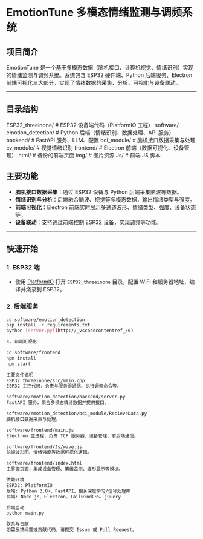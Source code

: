 # EmotionTune 多模态情绪监测与调频系统

## 项目简介

EmotionTune 是一个基于多模态数据（脑机接口、计算机视觉、情绪识别）实现的情绪监测与调频系统。系统包含 ESP32 硬件端、Python 后端服务、Electron 前端可视化三大部分，实现了情绪数据的采集、分析、可视化与设备联动。

---

## 目录结构
ESP32_threeinone/ # ESP32 设备端代码（PlatformIO 工程） software/ emotion_detection/ # Python 后端（情绪识别、数据处理、API 服务） backend/ # FastAPI 服务、LLM、配置 bci_module/ # 脑机接口数据采集与处理 cv_module/ # 视觉情绪识别 frontend/ # Electron 前端（数据可视化、设备管理） html/ # 备份的前端页面 img/ # 图片资源 Js/ # 前端 JS 脚本

## 主要功能

- **脑机接口数据采集**：通过 ESP32 设备与 Python 后端采集脑波等数据。
- **情绪识别与分析**：后端融合脑波、视觉等多模态数据，输出情绪类型与强度。
- **前端可视化**：Electron 前端实时展示多通道波形、情绪类型、强度、设备状态等。
- **设备联动**：支持通过前端控制 ESP32 设备，实现调频等功能。

---

## 快速开始

### 1. ESP32 端

- 使用 [PlatformIO](https://platformio.org/) 打开 `ESP32_threeinone` 目录，配置 WiFi 和服务器地址，编译并烧录到 ESP32。

### 2. 后端服务

```bash
cd software/emotion_detection
pip install -r requirements.txt
python [server.py](http://_vscodecontentref_/0)

3. 前端可视化

cd software/frontend
npm install
npm start

主要文件说明
ESP32_threeinone/src/main.cpp
ESP32 主控代码，负责与服务器通信、执行调频命令等。

software/emotion_detection/backend/server.py
FastAPI 服务，聚合多模态情绪数据并提供接口。

software/emotion_detection/bci_module/RecieveData.py
脑机接口数据采集与处理。

software/frontend/main.js
Electron 主进程，负责 TCP 服务器、设备管理、前后端通信。

software/frontend/Js/wave.js
前端波形图、情绪强度等数据可视化逻辑。

software/frontend/index.html
主界面页面，集成设备管理、情绪监测、波形显示等模块。

依赖环境
ESP32: PlatformIO
后端: Python 3.8+、FastAPI、相关深度学习/信号处理库
前端: Node.js、Electron、TailwindCSS、jQuery

后端启动
python main.py

联系与贡献
如需反馈问题或贡献代码，请提交 Issue 或 Pull Request。

